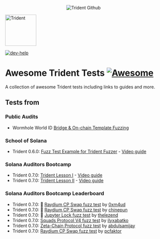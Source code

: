 <p align="center">
    <picture>
      <source media="(prefers-color-scheme: dark)" srcset="https://abchprod.wpengine.com/wp-content/uploads/2024/05/Trident-Github.png?raw=true">
      <img alt="Trident Github" src="https://abchprod.wpengine.com/wp-content/uploads/2024/05/Trident-Github.png?raw=true" width="auto">
    </picture>
  </a>
</p>

<p align="left">
  <img height="100" width="100" src="https://abchprod.wpengine.com/wp-content/uploads/2024/05/Trident-Color.png" alt="Trident"/>
</p>

<a href="https://discord.gg/urRbxVcMrB" target="_blank" rel="noopener noreferrer">
   <picture>
     <source media="(prefers-color-scheme: dark)" srcset="https://img.shields.io/discord/867746290678104064?colorA=21262d&colorB=0000FF&style=flat">
     <img src="https://img.shields.io/discord/867746290678104064?colorA=f6f8fa&colorB=0000FF&style=flat" alt="dev-help">
   </picture>
 </a>

# Awesome Trident Tests [![Awesome](https://awesome.re/badge.svg)](https://awesome.re)

A collection of awesome Trident tests including links to guides and more.

## Tests from

### Public Audits

- Wormhole World ID [Bridge & On-chain Template Fuzzing](https://github.com/Ackee-Blockchain/wormhole-world-id-fuzzing)

### School of Solana

- Trident 0.6.0: [Fuzz Test Example for Trident Fuzzer](https://github.com/Ackee-Blockchain/sos-trident/tree/fuzz-tests) - [Video guide](https://youtu.be/5Lq8iEbMFbs?si=k28P8U1NEQcDM9_P)

### Solana Auditors Bootcamp

- Trident 0.7.0: [Trident Lesson I](https://github.com/Ackee-Blockchain/Solana-Auditors-Bootcamp/tree/76e61fef431de5059a3aca790729b70298d0c147/Lesson-3) - [Video guide](https://youtu.be/5JRVnxGW8kc?si=mFsvZplAFhDiwOWX)
- Trident 0.7.0: [Trident Lesson II](https://github.com/Ackee-Blockchain/Solana-Auditors-Bootcamp/tree/76e61fef431de5059a3aca790729b70298d0c147/Lesson-4) - [Video guide](https://youtu.be/gMk6hm0x44M?si=1S-iu7aMniP5t54Q)

### Solana Auditors Bootcamp Leaderboard

- Trident 0.7.0: 🥇 [Raydium CP Swap fuzz test](./solana-auditors-bootcamp-fuzz-tests/2024/raydium-cp-swap-by-0xm4ud/project-fuzzing/raydium-cp-swap/trident-tests/fuzz_tests/) by [0xm4ud](https://github.com/0xm4ud)
- Trident 0.7.0: 🥈 [Raydium CP Swap fuzz test](./solana-auditors-bootcamp-fuzz-tests/2024/raydium-cp-swap-by-chinepun/project-fuzzing/raydium-cp-swap/trident-tests/fuzz_tests/) by [chinepun](https://github.com/chinepun)
- Trident 0.7.0: 🥉 [Jupyter Lock fuzz test](./solana-auditors-bootcamp-fuzz-tests/2024/jupyter-lock-by-thelezend/project-fuzzing/trident-tests/fuzz_tests/) by [thelezend](https://github.com/thelezend)
- Trident 0.7.0: [Squads Protocol V4 fuzz test](./solana-auditors-bootcamp-fuzz-tests/2024/squads-protocol-v4-by-ilyxabatko/project-fuzzing/squads-v4/trident-tests/fuzz_tests/) by [ilyxabatko](https://github.com/ilyxabatko)
- Trident 0.7.0: [Zeta-Chain Protocol fuzz test](./solana-auditors-bootcamp-fuzz-tests/2024/zeta-chain-protocol-by-abdulsamijay/project-fuzzing/ackee-task-1/trident-tests/fuzz_tests/) by [abdulsamijay](https://github.com/abdulsamijay)
- Trident 0.7.0: [Raydium CP Swap fuzz test](./solana-auditors-bootcamp-fuzz-tests/2024/raydium-cp-swap-by-pcfaktor/trident-tests/fuzz_tests/) by [pcfaktor](https://github.com/pcfaktor)
